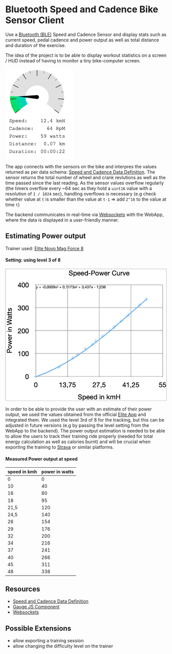 # Bluetooth Speed and Cadence Bike Sensor Client
Use a [Bluetooth (BLE)](https://en.wikipedia.org/wiki/Bluetooth_Low_Energy) Speed and Cadence Sensor and display stats such as current speed, pedal cadence and power output as well as total distance and duration of the exercise.

The idea of the project is to be able to display workout statistics on a screen / HUD instead of having to monitor a tiny bike-computer screen.

![WebApp](./resources/webapp.png)

The app connects with the sensors on the bike and interpres the values returned as per data schema: [Speed and Cadence Data Definition](https://github.com/sputnikdev/bluetooth-gatt-parser/blob/master/src/main/resources/gatt/characteristic/org.bluetooth.characteristic.csc_measurement.xml).
The sensor returns the total number of wheel and crank revlutions as well as the time passed since the last reading. As the sensor values overflow regularly (the timers overflow every ~64 sec as they hold a ```uint16``` value with a resolution of ```1 / 1024``` sec), handling overflows is necessary (e.g check whether value at ```t``` is smaller than the value at ```t-1``` => add ```2^16``` to the value at time ```t```)

The backend communicates in real-time via [Websockets](https://developer.mozilla.org/en-US/docs/Web/API/WebSockets_API) with the WebApp, where the data is displayed in a user-friendly manner.

## Estimating Power output
Trainer used: [Elite Novo Mag Force 8](https://www.amazon.de/Elite-Rollentrainer-Novo-Mag-Force/dp/B01K52T51M)
#### Setting: using level 3 of 8
![Elite Novo Mag Force, level 3/8](./resources/TrainerPower.png)

In order to be able to provide the user with an estimate of their power output, we used the values obtained from the official [Elite App](https://www.elite-it.com/en/products/app-software/my-e-training) and integrated them. We used the level 3rd of 8 for the tracking, but this can be adjusted in future versions (e.g by passing the level setting from the WebApp to the backend).
The power output estimation is needed to be able to allow the users to track their training ride properly (needed for total energy calculation as well as calories burnt) and will be crucial when exporting the training to [Strava](https://www.strava.com) or similar platforms.

#### Measured Power output at speed
|   speed in kmh  |   power in watts  |
|-----------------|-------------------|
|   0             |   0               |
|   10            |   40              |
|   16            |   80              |
|   18            |   95              |
|   21,5          |   120             |
|   24,5          |   140             |
|   26            |   154             |
|   29            |   176             |
|   32            |   200             |
|   34            |   216             |
|   37            |   241             |
|   40            |   266             |
|   45            |   311             |
|   48            |   338             |

## Resources
* [Speed and Cadence Data Definition](https://github.com/sputnikdev/bluetooth-gatt-parser/blob/master/src/main/resources/gatt/characteristic/org.bluetooth.characteristic.csc_measurement.xml)
* [Gauge JS Component](https://bernii.github.io/gauge.js/#!)
* [Websockets](https://developer.mozilla.org/en-US/docs/Web/API/WebSockets_API)

## Possible Extensions
* allow exporting a training session
* allow changing the difficulty level on the trainer